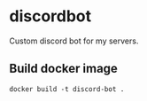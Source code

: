 # discordbot

Custom discord bot for my servers.

## Build docker image

```docker build -t discord-bot .```
